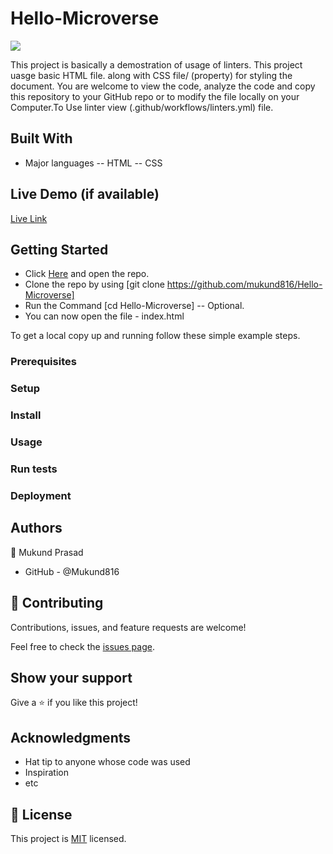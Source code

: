 # Hello-Microverse
![](https://img.shields.io/badge/Microverse-blueviolet)

This project is basically a demostration of usage of linters. This project uasge basic HTML file. 
along 
with CSS  file/ (property) for styling the document. You are welcome to view the code, analyze the code and copy this repository to your GitHub repo or to modify the file locally on your Computer.To Use linter view (.github/workflows/linters.yml) file.



## Built With

- Major languages
  -- HTML
  -- CSS

## Live Demo (if available)

[Live Link](https://github.com/mukund816/Hello-Microverse)


## Getting Started

- Click [Here](https://github.com/mukund816/Hello-Microverse) and open the repo.
- Clone the repo by using [git clone https://github.com/mukund816/Hello-Microverse]
- Run the Command [cd Hello-Microverse] -- Optional.
- You can now open the file - index.html


To get a local copy up and running follow these simple example steps.

### Prerequisites

### Setup

### Install

### Usage

### Run tests

### Deployment



## Authors

👤 Mukund Prasad
- GitHub - @Mukund816

## 🤝 Contributing

Contributions, issues, and feature requests are welcome!

Feel free to check the [issues page](../../issues/).

## Show your support

Give a ⭐️ if you like this project!

## Acknowledgments

- Hat tip to anyone whose code was used
- Inspiration
- etc

## 📝 License 

This project is [MIT](./LICENSE) licensed.
